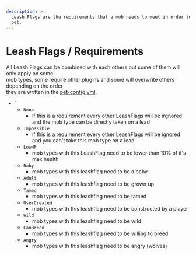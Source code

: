 ```yaml
---
description: >-
  Leash Flags are the requirements that a mob needs to meet in order to become a
  pet.
---
```


# Leash Flags / Requirements

All Leash Flags can be combined with each others but some of them will only apply on some  
mob types, some require other plugins and some will overwrite others depending on the order  
they are written in the [pet-config.yml](../setup/configurations/petconfig.md).  
  


* \`\`
  * `None`
    * if this is a requirement every other LeashFlags will be irgnored and the mob type can be directly taken on a lead
  * `Impossible`
    * if this is a requirement every other LeashFlags will be ignored and you can't take this mob type on a lead
  * `LowHP`
    * mob types with this LeashFlag need to be lower than 10% of it's max health
  * `Baby`
    * mob types with this leashflag need to be a baby
  * `Adult`
    * mob types with this leashflag need to be grown up
  * `Tamed`
    * mob types with this leashflag need to be tamed
  * `UserCreated`
    * mob types with this leashflag need to be constructed by a player
  * `Wild`
    * mob types with this leashflag need to be wild
  * `CanBreed`
    * mob types with this leashflag need to be willing to breed
  * `Angry`
    * mob types with this leashflag need to be angry \(wolves\)

